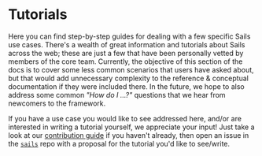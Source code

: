 # Tutorials

Here you can find step-by-step guides for dealing with a few specific Sails use cases. There's a wealth of great information and tutorials about Sails across the web; these are just a few that have been personally vetted by members of the core team.  Currently, the objective of this section of the docs is to cover some less common scenarios that users have asked about, but that would add unnecessary complexity to the reference & conceptual documentation if they were included there. In the future, we hope to also address some common _"How do I ...?"_ questions that we hear from newcomers to the framework.

If you have a use case you would like to see addressed here, and/or are interested in writing a tutorial yourself, we appreciate your input! Just take a look at our [contribution guide](https://sailsjs.com/documentation/contributing) if you haven't already, then open an issue in the [`sails`](https://github.com/balderdashy/sails/issues/new) repo with a proposal for the tutorial you'd like to see/write.

<docmeta name="displayName" value="Tutorials">
<docmeta name="isOverviewPage" value="true">
